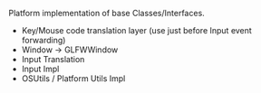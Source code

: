 Platform implementation of base Classes/Interfaces.

- Key/Mouse code translation layer (use just before Input event forwarding)
- Window -> GLFWWindow
- Input Translation
- Input Impl
- OSUtils / Platform Utils Impl